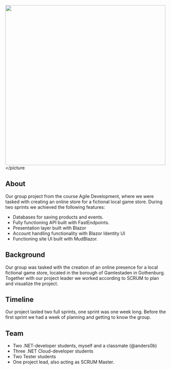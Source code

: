 <picture><img src="PixelPortalen.WebApp/wwwroot/Resources/new_logo.svg" width="500"></picture
## About
Our group project from the course Agile Development, where we were tasked with creating an online store for a fictional local game store. During two sprints we achieved the following features:
- Databases for saving products and events.
- Fully functioning API built with FastEndpoints.
- Presentation layer built with Blazor
- Account handling functionality with Blazor Identity UI
- Functioning site UI built with MudBlazor.
## Background
Our group was tasked with the creation of an online presence for a local fictional game store, located in the borough of Gamlestaden in Gothenburg. Together with our project leader we worked according to SCRUM to plan and visualize the project.

## Timeline
Our project lasted two full sprints, one sprint was one week long. Before the first sprint we had a week of planning and getting to know the group.

## Team
- Two .NET-developer students, myself and a classmate (@anders0b)
- Three .NET Cloud-developer students
- Two Tester students
- One project lead, also acting as SCRUM Master.
